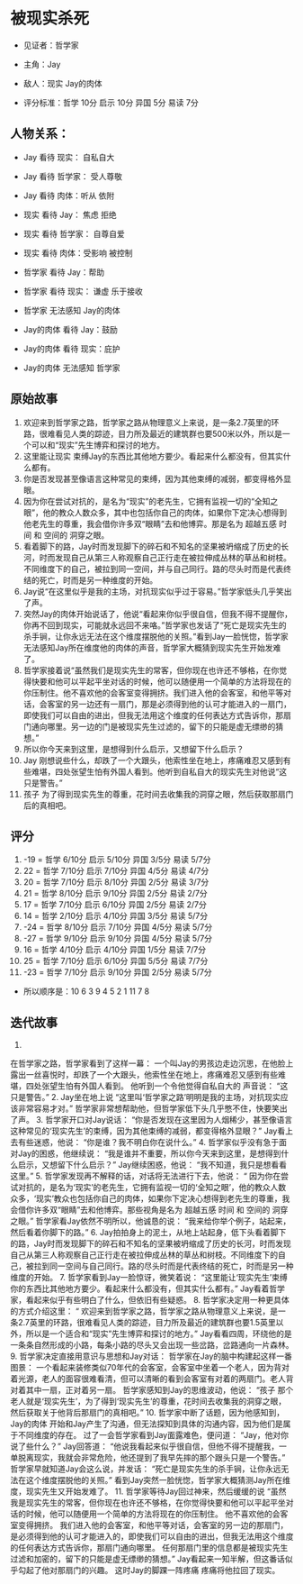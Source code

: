 # 被现实杀死
- 见证者：哲学家
- 主角：Jay
- 敌人：现实 Jay的肉体

- 评分标准：哲学 10分 启示 10分 异国 5分 易读 7分

## 人物关系：
- Jay 看待 现实： 自私自大
- Jay 看待 哲学家： 受人尊敬
- Jay 看待 肉体：听从 依附

- 现实 看待 Jay： 焦虑 拒绝
- 现实 看待 哲学家： 自尊自爱
- 现实 看待 肉体：受影响 被控制

- 哲学家 看待 Jay：帮助
- 哲学家 看待 现实： 谦虚 乐于接收
- 哲学家 无法感知 Jay的肉体

- Jay的肉体 看待 Jay：鼓励
- Jay的肉体 看待 现实：庇护
- Jay的肉体 无法感知 哲学家    

## 原始故事
1. 欢迎来到哲学家之路，哲学家之路从物理意义上来说，是一条2.7英里的环路，很难看见人类的踪迹，目力所及最近的建筑群也要500米以外，所以是一个可以和“现实”先生博弈和探讨的地方。
2. 这里能让现实 束缚Jay的东西比其他地方要少。看起来什么都没有，但其实什么都有。
3. 你是否发现甚至像语言这种常见的束缚，因为其他束缚的减弱，都变得格外显眼。
4. 因为你在尝试对抗的，是名为“现实”的老先生，它拥有监视一切的“全知之眼”，他的教众人数众多，其中也包括你自己的肉体，如果你下定决心想得到他老先生的尊重，我会借你许多双“眼睛”去和他博弈。那是名为 超越五感 时间 和 空间的 洞穿之眼。
5. 看着脚下的路，Jay时而发现脚下的碎石和不知名的坚果被坍缩成了历史的长河，时而发现自己从第三人称观察自己正行走在被拉伸成丛林的草丛和树枝。不同维度下的自己，被拉到同一空间，并与自己同行。路的尽头时而是代表终结的死亡，时而是另一种维度的开始。
6. Jay说“在这里似乎是我的主场，对抗现实似乎过于容易。”哲学家低头几乎笑出了声。
7. 突然Jay的肉体开始说话了，他说“看起来你似乎很自信，但我不得不提醒你，你再不回到现实，可能就永远回不来咯。”哲学家也发话了“死亡是现实先生的杀手锏，让你永远无法在这个维度摆脱他的关照。”看到Jay一脸恍惚，哲学家无法感知Jay所在维度他的肉体的声音，哲学家大概猜到现实先生开始发难了。
8. 哲学家接着说“虽然我们是现实先生的常客，但你现在也许还不够格，在你觉得快要和他可以平起平坐对话的时候，他可以随便用一个简单的方法将现在的你压制住。他不喜欢他的会客室变得拥挤。我们进入他的会客室，和他平等对话，会客室的另一边还有一扇门，那是必须得到他的认可才能进入的一扇门，即使我们可以自由的进出，但我无法用这个维度的任何表达方式告诉你，那扇门通向哪里。另一边的门是被现实先生过滤的，留下的只能是虚无缥缈的猜想。”
9.  所以你今天来到这里，是想得到什么启示，又想留下什么启示？
10. Jay 刚想说些什么，却跌了一个大跟头，他索性坐在地上，疼痛难忍又感到有些难堪，四处张望生怕有外国人看到。他听到自私自大的现实先生对他说“这只是警告。”
11. 孩子 为了得到现实先生的尊重，花时间去收集我的洞穿之眼，然后获取那扇门后的真相吧。

## 评分
1.  -19 = 哲学 6/10分 启示 5/10分 异国 3/5分 易读 5/7分
2.  22 = 哲学 7/10分 启示 7/10分 异国 4/5分 易读 4/7分
3.  20 = 哲学 7/10分 启示 8/10分 异国 2/5分 易读 3/7分
4.  21 = 哲学 8/10分 启示 9/10分 异国 2/5分 易读 2/7分
5.  17 = 哲学 7/10分 启示 6/10分 异国 2/5分 易读 2/7分
6.  14 = 哲学 2/10分 启示 4/10分 异国 3/5分 易读 5/7分
7.  -24 = 哲学 8/10分 启示 7/10分 异国 4/5分 易读 5/7分
8.  -27 = 哲学 9/10分 启示 9/10分 异国 4/5分 易读 5/7分
9.  16 = 哲学 4/10分 启示 4/10分 异国 1/5分 易读 7/7分
10. 25 = 哲学 7/10分 启示 6/10分 异国 5/5分 易读 7/7分
11. -23 = 哲学 7/10分 启示 9/10分 异国 2/5分 易读 5/7分
- 所以顺序是：10 6 3 9 4 5 2 1 11 7 8

## 迭代故事
1. 
在哲学家之路，哲学家看到了这样一幕：
一个叫Jay的男孩边走边沉思，在他脸上露出一丝喜悦时，却跌了一个大跟头，他索性坐在地上，疼痛难忍又感到有些难堪，四处张望生怕有外国人看到。
他听到一个令他觉得自私自大的 声音说：
“这只是警告。”
2. 
Jay坐在地上说
“这里叫‘哲学家之路’明明是我的主场，对抗现实应该非常容易才对。” 
哲学家非常想帮助他，但哲学家低下头几乎憋不住，快要笑出了声。
3. 
哲学家开口对Jay说话：
“你是否发现在这里因为人烟稀少，甚至像语言这种常见的‘现实先生’的束缚，因为其他束缚的减弱，都变得格外显眼？”
Jay看上去有些迷惑，他说：
“你是谁？我不明白你在说什么。”
4. 
哲学家似乎没有急于面对Jay的困惑，他继续说：
“我是谁并不重要，所以你今天来到这里，是想得到什么启示，又想留下什么启示？”
Jay继续困惑，他说：
“我不知道，我只是想看看这里。”
5. 
哲学家发现再不解释的话，对话将无法进行下去，他说：
“ 因为你在尝试对抗的，是名为‘现实’的老先生，它拥有监视一切的‘全知之眼’，他的教众人数众多，‘现实’教众也包括你自己的肉体，如果你下定决心想得到老先生的尊重，我会借你许多双“眼睛”去和他博弈。那些视角是名为 超越五感 时间 和 空间的 洞穿之眼。”
哲学家看Jay依然不明所以，他诚恳的说：
“我来给你举个例子，站起来，然后看着你脚下的路。”
6. 
Jay拍拍身上的泥土，从地上站起身，低下头看着脚下的路，Jay时而发现脚下的碎石和不知名的坚果被坍缩成了历史的长河，时而发现自己从第三人称观察自己正行走在被拉伸成丛林的草丛和树枝。不同维度下的自己，被拉到同一空间与自己同行。路的尽头时而是代表终结的死亡，时而是另一种维度的开始。
7. 
哲学家看到Jay一脸惊讶，微笑着说：
“这里能让‘现实先生’束缚你的东西比其他地方要少。看起来什么都没有，但其实什么都有。”
Jay看着哲学家，看起来似乎有些明白了什么，但依旧有些疑惑。
8. 
哲学家决定用一种更具体的方式介绍这里：
“ 欢迎来到哲学家之路，哲学家之路从物理意义上来说，是一条2.7英里的环路，很难看见人类的踪迹，目力所及最近的建筑群也要1.5英里以外，所以是一个适合和“现实”先生博弈和探讨的地方。”
Jay看看四周，环绕他的是一条条自然形成的小路，每条小路的尽头又会出现一些岔路，岔路通向一片森林。
9. 
哲学家决定直接用意识与思想和Jay对话：
哲学家在Jay的脑中构建起这样一番图景：
一个看起来装修类似70年代的会客室，会客室中坐着一个老人，因为背对着光源，老人的面容很难看清，但可以清晰的看到会客室有对着的两扇门。老人背对着其中一扇，正对着另一扇。
哲学家感知到Jay的思维波动，他说：
“孩子 那个老人就是‘现实先生’，为了得到‘现实先生’的尊重，花时间去收集我的洞穿之眼，然后获取关于他背后那扇门的真相吧。”
10. 
哲学家中断了话题，因为他感知到，Jay的肉体 开始和Jay产生了沟通，但无法探知到具体的沟通内容，因为他们是属于不同维度的存在。
过了一会哲学家看到Jay面露难色，便问道：
“Jay，他对你说了些什么？”
Jay回答道：
“他说我看起来似乎很自信，但他不得不提醒我，一单脱离现实，我就会非常危险，他还提到了我早先摔的那个跟头只是一个警告。”
哲学家早就知道Jay会这么说，并发话：
“死亡是现实先生的杀手锏，让你永远无法在这个维度摆脱他的关照。”
看到Jay突然一脸恍惚，哲学家大概猜测Jay所在维度，现实先生又开始发难了。
11. 
哲学家等待Jay回过神来，然后缓缓的说
“虽然我是现实先生的常客，但你现在也许还不够格，在你觉得快要和他可以平起平坐对话的时候，他可以随便用一个简单的方法将现在的你压制住。
他不喜欢他的会客室变得拥挤。
我们进入他的会客室，和他平等对话，会客室的另一边的那扇门，是必须得到他的认可才能进入的，即使我们可以自由的进出，但我无法用这个维度的任何表达方式告诉你，那扇门通向哪里。
任何那扇门里的信息都是被现实先生过滤和加密的，留下的只能是虚无缥缈的猜想。”
Jay看起来一知半解，但这番话似乎勾起了他对那扇门的兴趣。
这时Jay的脚踝一阵疼痛
疼痛将他拉回了现实。
